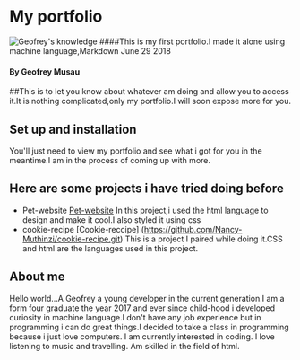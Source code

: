 # My portfolio
![Geofrey's knowledge](https://www.google.com/search?q=lion+images&tbm=isch&source=iu&ictx=1&fir=RGrc1OrJcvABhM%253A%252CGsZstfPbzotKIM%252C_&usg=__n7bG7-au-W1VZ66GoJBIqRRC8Vk%3D&sa=X&ved=0ahUKEwjsgpr14fjbAhWLblAKHS6uAF4Q9QEIKTAA#imgrc=RGrc1OrJcvABhM:)
####This is my first portfolio.I made it alone using machine language,Markdown June 29 2018
#### By **Geofrey Musau**
##This is to let you know about whatever am doing and allow you to access it.It is nothing complicated,only my portfolio.I will soon expose more for you.
## Set up and installation
You'll just need to view my portfolio and see what i got for you in the meantime.I am in the process of coming up with more.
## Here are some projects i have tried doing before
* Pet-website [Pet-website](https://github.com/Jeffmusa/Pet-website.git) In this project,i used the html language to design and make it cool.I also styled it using css
* cookie-recipe [Cookie-reccipe] (https://github.com/Nancy-Muthinzi/cookie-recipe.git) This is a project I paired while doing it.CSS and html are the languages used in this project.
## About me
Hello world...A Geofrey a young developer in the current  generation.I am a form four graduate the year 2017 and ever since child-hood i developed curiosity in machine language.I don't have any job experience but in programming i can do great things.I decided to take a class in programming because i just love computers.
I am currently interested in coding.
I love listening to music and travelling.
Am skilled in the field of html.
